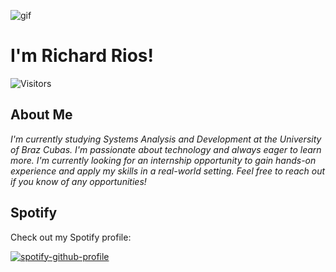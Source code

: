 ![gif](https://user-images.githubusercontent.com/55769589/226614241-54ae93c8-d982-41ac-b8b3-19b4087f2ada.gif)

# I'm Richard Rios!


![Visitors](https://api.visitorbadge.io/api/visitors?path=https%3A%2F%2Fgithub.com%2Frichardrso%2Frichardrso&label=visitors&countColor=%234078c0&style=flat-square)

## About Me

<p>
  <em>
    I'm currently studying Systems Analysis and Development at the University of Braz Cubas. I'm passionate about technology and always eager to learn more. I'm currently looking for an internship opportunity to gain hands-on experience and apply my skills in a real-world setting. Feel free to reach out if you know of any opportunities!
  </em>  
</p>

## Spotify

Check out my Spotify profile:

[![spotify-github-profile](https://spotify-github-profile.vercel.app/api/view?uid=31zgrteq6uhbptiyg3emfuyr3smm&cover_image=true&theme=novatorem&show_offline=false&background_color=121212&interchange=false&bar_color=53b14f&bar_color_cover=false)](https://spotify-github-profile.vercel.app/api/view?uid=31zgrteq6uhbptiyg3emfuyr3smm&redirect=true)

